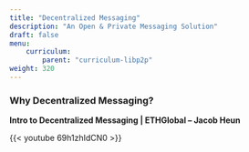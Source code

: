 ```yaml
---
title: "Decentralized Messaging"
description: "An Open & Private Messaging Solution"
draft: false
menu:
    curriculum:
        parent: "curriculum-libp2p"
weight: 320
---
```


### Why Decentralized Messaging?

**Intro to Decentralized Messaging | ETHGlobal – Jacob Heun**

{{< youtube 69h1zhIdCN0 >}}